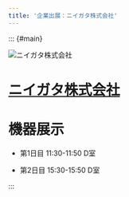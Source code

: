 ```yaml
---
title: '企業出展：ニイガタ株式会社'
---
```


::: {#main}

![ニイガタ株式会社](images/niigata.png)


# [ニイガタ株式会社](https://ni-gata.co.jp/)

# 機器展示<i class="fas fa-flask"></i>

- 第1日目 11:30-11:50 D室

- 第2日目 15:30-15:50 D室

:::
